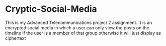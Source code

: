 # Cryptic-Social-Media
This is my Advanced Telecommunications project 2 assignment.
It is an encrypted social media in which a user can only view the posts on the timeline if the user is a member of that group otherwise it will just display as ciphertext
